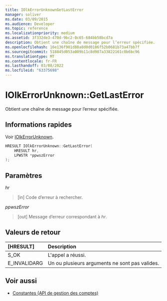 ```yaml
---
title: IOlkErrorUnknownGetLastError
manager: soliver
ms.date: 03/09/2015
ms.audience: Developer
ms.topic: reference
ms.localizationpriority: medium
ms.assetid: 3f332de3-470d-9bc2-0c65-684bb58bcd7a
description: Obtient une chaîne de message pour l’erreur spécifiée.
ms.openlocfilehash: 16e136f901d88a8d0d0186f52b0681b73a47bb7f
ms.sourcegitcommit: 518845d053a009b11c8d907a33822161c0b6bc96
ms.translationtype: MT
ms.contentlocale: fr-FR
ms.lasthandoff: 03/08/2022
ms.locfileid: "63375698"
---
```

# <a name="iolkerrorunknowngetlasterror"></a>IOlkErrorUnknown::GetLastError

Obtient une chaîne de message pour l’erreur spécifiée.
  
## <a name="quick-info"></a>Informations rapides

Voir [IOlkErrorUnknown](iolkerrorunknown.md).
  
```cpp
HRESULT IOlkErrorUnknown::GetLastError(  
    HRESULT hr, 
    LPWSTR *ppwszError 
); 

```

## <a name="parameters"></a>Paramètres

_hr_
  
> [in] Code d’erreur à rechercher.

_ppwszError_
  
> [out] Message d’erreur correspondant à _hr_.

## <a name="return-values"></a>Valeurs de retour

|**[HRESULT]**|**Description**|
|:-----|:-----|
|S_OK  <br/> |L'appel a réussi. |
|E_INVALIDARG  <br/> |Un ou plusieurs arguments ne sont pas valides. |

## <a name="see-also"></a>Voir aussi

- [Constantes (API de gestion des comptes)](constants-account-management-api.md)
